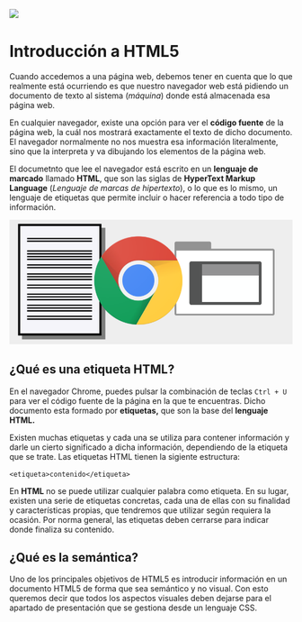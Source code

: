 ![](https://raw.githubusercontent.com/GabrielCourses/web_development/main/image/header_html5.png)

# Introducción a HTML5

Cuando accedemos a una página web, debemos tener en cuenta que lo que realmente está ocurriendo es que nuestro navegador web está pidiendo un documento de texto al sistema (_máquina_) donde está almacenada esa página web.

En cualquier navegador, existe una opción para ver el **código fuente** de la página web, la cuál nos mostrará exactamente el texto de dicho documento. El navegador normalmente no nos muestra esa información literalmente, sino que la interpreta y va dibujando los elementos de la página web.

El documetnto que lee el navegador está escrito en un **lenguaje de marcado** llamado **HTML**, que son las siglas de **HyperText Markup Language** (_Lenguaje de marcas de hipertexto_), o lo que es lo mismo, un lenguaje de etiquetas que permite incluir o hacer referencia a todo tipo de información.

![](https://raw.githubusercontent.com/GabrielCourses/web_development/main/image/doc_html.png)

## ¿Qué es una etiqueta HTML?

En el navegador Chrome, puedes pulsar la combinación de teclas <code>Ctrl + U</code> para ver el código fuente de la página en la que te encuentras. Dicho documento esta formado por **etiquetas,** que son la base del **lenguaje HTML.**

Existen muchas etiquetas y cada una se utiliza para contener información y darle un cierto significado a dicha información, dependiendo de la etiqueta que se trate. Las etiquetas HTML tienen la sigiente estructura:

```
<etiqueta>contenido</etiqueta>
```  

En **HTML** no se puede utilizar cualquier palabra como etiqueta. En su lugar, existen una serie de etiquetas concretas, cada una de ellas con su finalidad y características propias, que tendremos que utilizar según requiera la ocasión. Por norma general, las etiquetas deben cerrarse para indicar donde finaliza su contenido.

## ¿Qué es la semántica?

Uno de los principales objetivos de HTML5 es introducir información en un documento HTML5 de forma que sea semántico y no visual. Con esto queremos decir que todos los aspectos visuales deben dejarse para el apartado de presentación que se gestiona desde un lenguaje CSS.